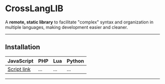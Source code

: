 # CrossLangLIB

A **remote, static library** to facilitate "complex" syntax and organization in multiple languages, making development easier and cleaner.

---

## Installation

| JavaScript | PHP | Lua | Python |
| --- | --- | --- | --- |
| [Script link](https://raw.githubusercontent.com/gabrihh/CrossLangLIB/refs/heads/main/lang/js.js) | ... | ... | ... |

---
